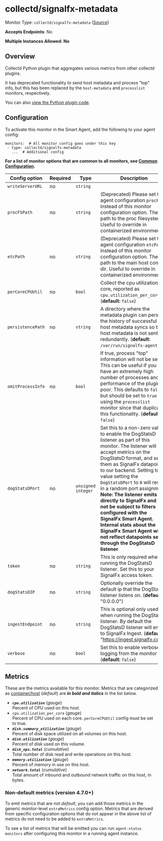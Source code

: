 
<!--- Generated by to-integrations-repo script in Smart Agent repo, DO NOT MODIFY HERE --->
<!--- GENERATED BY gomplate from scripts/docs/templates/monitor-page.md.tmpl --->

# collectd/signalfx-metadata

Monitor Type: `collectd/signalfx-metadata` ([Source](https://github.com/signalfx/signalfx-agent/tree/main/pkg/monitors/collectd/metadata))

**Accepts Endpoints**: No

**Multiple Instances Allowed**: **No**

## Overview

Collectd Python plugin that aggregates various metrics from other collectd
plugins.

It has deprecated functionality to send host metadata and process "top"
info, but this has been replaced by the `host-metadata` and `processlist`
monitors, respectively.

You can also [view the Python plugin
code](https://github.com/signalfx/collectd-signalfx/).


## Configuration

To activate this monitor in the Smart Agent, add the following to your
agent config:

```
monitors:  # All monitor config goes under this key
 - type: collectd/signalfx-metadata
   ...  # Additional config
```

**For a list of monitor options that are common to all monitors, see [Common
Configuration](../monitor-config.html#common-configuration).**


| Config option | Required | Type | Description |
| --- | --- | --- | --- |
| `writeServerURL` | no | `string` |  |
| `procFSPath` | no | `string` | (Deprecated) Please set the agent configuration `procPath` instead of this monitor configuration option. The path to the proc filesystem. Useful to override in containerized environments. |
| `etcPath` | no | `string` | (Deprecated) Please set the agent configuration `etcPath` instead of this monitor configuration option. The path to the main host config dir. Useful to override in containerized environments. |
| `perCoreCPUUtil` | no | `bool` | Collect the cpu utilization per core, reported as `cpu.utilization_per_core`. (**default:** `false`) |
| `persistencePath` | no | `string` | A directory where the metadata plugin can persist the history of successful host metadata syncs so that host metadata is not sent redundantly. (**default:** `/var/run/signalfx-agent`) |
| `omitProcessInfo` | no | `bool` | If true, process "top" information will not be sent.  This can be useful if you have an extremely high number of processes and performance of the plugin is poor.  This defaults to `false`, but should be set to `true` if using the `processlist` monitor since that duplicates this functionality. (**default:** `false`) |
| `dogStatsDPort` | no | `unsigned integer` | Set this to a non-zero value to enable the DogStatsD listener as part of this monitor.  The listener will accept metrics on the DogStatsD format, and sends them as SignalFx datapoints to our backend.  Setting to a value setting the `DogStatsDPort` to `0` will result in a random port assignment. **Note: The listener emits directly to SignalFx and will not be subject to filters configured with the SignalFx Smart Agent.  Internal stats about the SignalFx Smart Agent will not reflect datapoints set through the DogStatsD listener** |
| `token` | no | `string` | This is only required when running the DogStatsD listener.  Set this to your SignalFx access token. |
| `dogStatsDIP` | no | `string` | Optionally override the default ip that the DogStatsD listener listens on.  (**default**: "0.0.0.0") |
| `ingestEndpoint` | no | `string` | This is optional only used when running the DogStatsD listener. By default the DogStatsD listener will emit to SignalFx Ingest. (**default**: "https://ingest.signalfx.com") |
| `verbose` | no | `bool` | Set this to enable verbose logging from the monitor (**default:** `false`) |


## Metrics

These are the metrics available for this monitor.
Metrics that are categorized as
[container/host](https://docs.splunk.com/Observability/admin/subscription-usage/monitor-imm-billing-usage.html#about-custom-bundled-and-high-resolution-metrics)
(*default*) are ***in bold and italics*** in the list below.


 - ***`cpu.utilization`*** (*gauge*)<br>    Percent of CPU used on this host.
 - `cpu.utilization_per_core` (*gauge*)<br>    Percent of CPU used on each core. `perCoreCPUUtil` config must be set to true.
 - ***`disk.summary_utilization`*** (*gauge*)<br>    Percent of disk space utilized on all volumes on this host.
 - ***`disk.utilization`*** (*gauge*)<br>    Percent of disk used on this volume.
 - ***`disk_ops.total`*** (*cumulative*)<br>    Total number of disk read and write operations on this host.
 - ***`memory.utilization`*** (*gauge*)<br>    Percent of memory in use on this host.
 - ***`network.total`*** (*cumulative*)<br>    Total amount of inbound and outbound network traffic on this host, in bytes.

### Non-default metrics (version 4.7.0+)

To emit metrics that are not _default_, you can add those metrics in the
generic monitor-level `extraMetrics` config option.  Metrics that are derived
from specific configuration options that do not appear in the above list of
metrics do not need to be added to `extraMetrics`.

To see a list of metrics that will be emitted you can run `agent-status
monitors` after configuring this monitor in a running agent instance.



